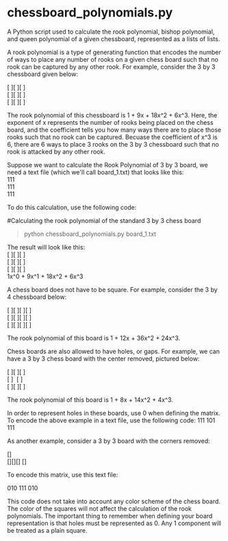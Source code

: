 # chessboard_polynomials.py
A Python script used to calculate the rook polynomial, bishop polynomial, and queen polynomial of a given chessboard, represented as a lists of lists.

A rook polynomial is a type of generating function that encodes the number of ways to place any number of rooks on a given chess board such that no rook can be captured by any other rook. For example, consider the 3 by 3 chessboard given below:

[ ][ ][ ]  
[ ][ ][ ]  
[ ][ ][ ]

The rook polynomial of this chessboard is 1 + 9x + 18x^2 + 6x^3. Here, the exponent of x represents the number of rooks being placed on the chess board, and the coefficient tells you how many ways there are to place those rooks such that no rook can be captured. Becuase the coefficient of x^3 is 6, there are 6 ways to place 3 rooks on the 3 by 3 chessboard such that no rook is attacked by any other rook.

Suppose we want to calculate the Rook Polynomial of 3 by 3 board, we need a text file (which we'll call board_1.txt)
that looks like this:  
111  
111  
111

To do this calculation, use the following code:

#Calculating the rook polynomial of the standard 3 by 3 chess board
> python chessboard_polynomials.py board_1.txt

The result will look like this:  
[ ][ ][ ]  
[ ][ ][ ]  
[ ][ ][ ]  
1x^0 + 9x^1 + 18x^2 + 6x^3

A chess board does not have to be square. For example, consider the 3 by 4 chessboard below:

[ ][ ][ ][ ]  
[ ][ ][ ][ ]  
[ ][ ][ ][ ]

The rook polynomial of this board is 1 + 12x + 36x^2 + 24x^3.

Chess boards are also allowed to have holes, or gaps. For example, we can have a 3 by 3 chess board with the center removed, pictured below:

[ ][ ][ ]  
[ ]&nbsp;&nbsp;[ ]  
[ ][ ][ ]

The rook polynomial of this board is 1 + 8x + 14x^2 + 4x^3.

In order to represent holes in these boards, use 0 when defining the matrix. To encode the above example in a text file, use the following code:
111
101
111

As another example, consider a 3 by 3 board with the corners removed:

  []  
[][][]
  []  
  
To encode this matrix, use this text file:

010
111
010

This code does not take into account any color scheme of the chess board. The color of the squares will not affect the calculation of the rook polynomials. The important thing to remember when defining your board representation is that holes must be represented as 0. Any 1 component will be treated as a plain square.
